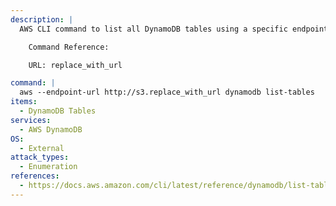 ```yaml
---
description: |
  AWS CLI command to list all DynamoDB tables using a specific endpoint URL.

    Command Reference:

  	URL: replace_with_url

command: |
  aws --endpoint-url http://s3.replace_with_url dynamodb list-tables
items:
  - DynamoDB Tables
services:
  - AWS DynamoDB
OS:
  - External
attack_types:
  - Enumeration
references:
  - https://docs.aws.amazon.com/cli/latest/reference/dynamodb/list-tables.html
---
```



